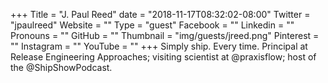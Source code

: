 +++
Title = "J. Paul Reed"
date = "2018-11-17T08:32:02-08:00"
Twitter = "jpaulreed"
Website = ""
Type = "guest"
Facebook = ""
Linkedin = ""
Pronouns = ""
GitHub = ""
Thumbnail = "img/guests/jreed.png"
Pinterest = ""
Instagram = ""
YouTube = ""
+++
Simply ship. Every time. Principal at Release Engineering Approaches; visiting scientist at @praxisflow; host of the @ShipShowPodcast.
